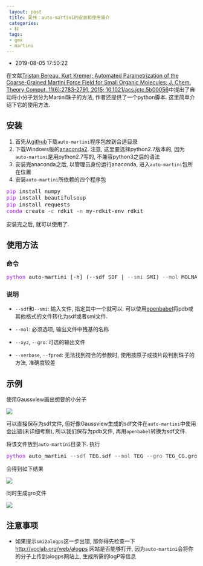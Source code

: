 ```yaml
---
 layout: post
 title: 吴伟：auto-martini的安装和使用简介
 categories:
 - 科
 tags:
 - gmx
 - martini
---
```


- 2019-08-05 17:50:22

在文献[Tristan Bereau, Kurt Kremer; Automated Parametrization of the Coarse-Grained Martini Force Field for Small Organic Molecules; J. Chem. Theory Comput. 11(6):2783-2791, 2015; 10.1021/acs.jctc.5b00056](http://dx.doi.org/10.1021/acs.jctc.5b00056)中提出了自动将小分子划分为Martini珠子的方法, 作者还提供了一个python脚本. 这里简单介绍下它的使用方法.

## 安装

1. 首先从[github](https://github.com/tbereau/auto_martini)下载`auto-martini`程序包放到合适目录
2. 下载Windows版的[anaconda2](https://www.anaconda.com/). 注意, 这里要选择python2.7版本的, 因为`auto-martini`是用python2.7写的, 不兼容python3之后的语法
3. 安装完anaconda之后, 以管理员身份运行anaconda, 进入`auto-martini`包所在位置
4. 安装`auto-martini`所依赖的四个程序包

<div class="highlight"><pre style="line-height:125%"><span style="color:#A2F">pip</span> install numpy
<span style="color:#A2F">pip</span> install beautifulsoup
<span style="color:#A2F">pip</span> install requests
<span style="color:#A2F">conda</span> create <span style="color:#666">-c</span> rdkit <span style="color:#666">-n</span> my-rdkit-env rdkit</pre></div>

安装完之后, 就可以使用了.

## 使用方法

### 命令

<div class="highlight"><pre style="line-height:125%"><span style="color:#A2F">python</span> auto-martini [-h] (--sdf SDF | <span style="color:#666">--smi</span> SMI) <span style="color:#666">--mol</span> MOLNAME [--xyz XYZ] [--gro GRO] [--verbose] [--fpred]</pre></div>

### 说明

- `--sdf`和`--smi`: 输入文件, 指定其中一个就可以. 可以使用[openbabel](http://openbabel.org/wiki/Main_Page)将pdb或其他格式的文件转化为sdf或者smi文件.

- `--mol`: 必须选项, 输出文件中残基的名称

- `--xyz`, `--gro`: 可选的输出文件

- `--verbose`, `--fpred`: 无法找到符合的参数时, 使用按原子或按片段判别珠子的方法, 准确度较差

## 示例

使用Gaussview画出想要的小分子

![](https://jerkwin.github.io/pic/gmx/auto-martini_1.png)

可以直接保存为sdf文件, 但好像Gaussview生成的sdf文件在`auto-martini`中使用会出错(未详细考察), 所以我们保存为pdb文件, 再用`openbabel`转换为sdf文件.

将该文件放到`auto-martini`目录下. 执行

<div class="highlight"><pre style="line-height:125%"><span style="color:#A2F">python</span> auto_martini <span style="color:#666">--sdf</span> TEG.sdf <span style="color:#666">--mol</span> TEG <span style="color:#666">--gro</span> TEG_CG.gro</pre></div>

会得到如下结果

![](https://jerkwin.github.io/pic/gmx/auto-martini_2.png)

同时生成gro文件

![](https://jerkwin.github.io/pic/gmx/auto-martini_3.png)

## 注意事项

- 如果提示`smi2alogps`这一步出错, 那你得先检查一下 <http://vcclab.org/web/alogps> 网站是否能够打开, 因为`auto-martini`会将你的分子上传到alogps网站上, 生成所需的logP等信息
